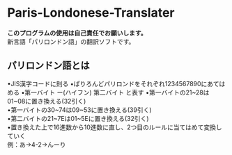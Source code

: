 # Paris-Londonese-Translater
**このプログラムの使用は自己責任でお願いします。**  
新言語「パリロンドン語」の翻訳ソフトです。

## パリロンドン語とは 
•JIS漢字コードに則る
•ぱりろんどパリロンドをそれぞれ1234567890にあてはめる
•第一バイト ー(ハイフン) 第二バイト
と表す
•第一バイトの21~28は01~08に置き換える(32引く)  
•第一バイトの30~74は09~53に置き換える(39引く)  
•第二バイトの21~7Eは01~5Eに置き換える(32引く)  
•置き換えた上で16進数から10進数に直し、2つ目のルールに当てはめて変換していく  
例：あ→4-2→んーり
